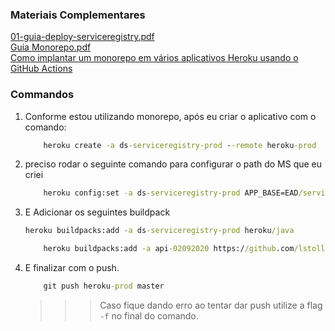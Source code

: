 ### Materiais Complementares

[01-guia-deploy-serviceregistry.pdf](./01-guia-deploy-serviceregistry.pdf)  
[Guia Monorepo.pdf](./tutorial-monorepo.pdf)  
[Como implantar um monorepo em vários aplicativos Heroku usando o GitHub Actions](https://blog.softup.co/how-to-deploy-a-monorepo-to-multiple-heroku-apps-using-github-actions/)  

### Commandos

1. Conforme estou utilizando monorepo, após eu criar o aplicativo com o comando:
    ```cmd
        heroku create -a ds-serviceregistry-prod --remote heroku-prod
    ```
2. preciso rodar o seguinte comando para configurar o path do MS que eu criei
    ```cmd
        heroku config:set -a ds-serviceregistry-prod APP_BASE=EAD/service-registry
    ```
3. E Adicionar os seguintes buildpack
    ```cmd
    heroku buildpacks:add -a ds-serviceregistry-prod heroku/java
    ```
    ```cmd
        heroku buildpacks:add -a api-02092020 https://github.com/lstoll/heroku-buildpack-monorepo -i 1
    ```
4. E finalizar com o push.
    ```cmd
        git push heroku-prod master
    ```
    >>> Caso fique dando erro ao tentar dar push utilize a flag ```-f``` no final do comando.